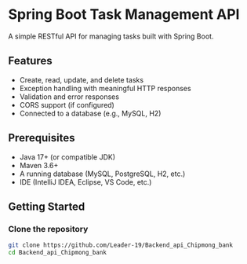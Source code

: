 # Spring Boot Task Management API

A simple RESTful API for managing tasks built with Spring Boot.

## Features

- Create, read, update, and delete tasks
- Exception handling with meaningful HTTP responses
- Validation and error responses
- CORS support (if configured)
- Connected to a database (e.g., MySQL, H2)

## Prerequisites

- Java 17+ (or compatible JDK)
- Maven 3.6+
- A running database (MySQL, PostgreSQL, H2, etc.)
- IDE (IntelliJ IDEA, Eclipse, VS Code, etc.)

## Getting Started

### Clone the repository

```bash
git clone https://github.com/Leader-19/Backend_api_Chipmong_bank
cd Backend_api_Chipmong_bank
